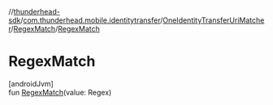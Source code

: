 //[thunderhead-sdk](../../../../index.md)/[com.thunderhead.mobile.identitytransfer](../../index.md)/[OneIdentityTransferUriMatcher](../index.md)/[RegexMatch](index.md)/[RegexMatch](-regex-match.md)

# RegexMatch

[androidJvm]\
fun [RegexMatch](-regex-match.md)(value: Regex)
